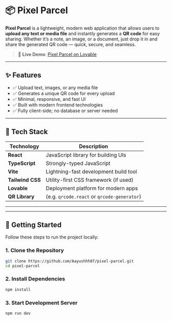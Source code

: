 # 📦 Pixel Parcel

**Pixel Parcel** is a lightweight, modern web application that allows users to **upload any text or media file** and instantly generates a **QR code** for easy sharing. Whether it’s a note, an image, or a document, just drop it in and share the generated QR code — quick, secure, and seamless.

> 🔗 **Live Demo**: [Pixel Parcel on Lovable](https://pixel-parcel.lovable.app/)

---

## ✨ Features

- ✅ Upload text, images, or any media file
- ✅ Generates a unique QR code for every upload
- ✅ Minimal, responsive, and fast UI
- ✅ Built with modern frontend technologies
- ✅ Fully client-side; no database or server needed

---

## 🧱 Tech Stack

| Technology   | Description                            |
|--------------|----------------------------------------|
| **React**    | JavaScript library for building UIs    |
| **TypeScript** | Strongly-typed JavaScript             |
| **Vite**     | Lightning-fast development build tool  |
| **Tailwind CSS** | Utility-first CSS framework (if used) |
| **Lovable**  | Deployment platform for modern apps    |
| **QR Library** | (e.g. `qrcode.react` or `qrcode-generator`) |

---


---

## 🚀 Getting Started

Follow these steps to run the project locally:

### 1. Clone the Repository

```bash
git clone https://github.com/Aayushhh07/pixel-parcel.git
cd pixel-parcel
```
### 2. Install Dependencies
```bash
npm install
```
### 3. Start Development Server
```bash
npm run dev
```




